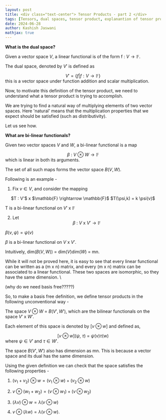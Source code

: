 ```yaml
---
layout: post
title: <div class="text-center"> Tensor Products - part 2 </div>
tags: [Tensors, dual spaces, tensor product, explanantion of tensor product]
date: 2024-06-28
author: Kashish Jaswani
mathjax: true
---
```

$\textbf{What is the dual space?}$

Given a vector space $V$, a linear functional is of the form f : $V \rightarrow \mathbb{F}$.

The dual space, denoted by $V'$ is defined as <center> $V' = \{f | f : V \rightarrow \mathbb{F}\}$ </center> this is a vector space under function addition and scalar multiplication. 

Now, to motivate this definition of the tensor product, we need to understand what a tensor product is trying to accomplish.

We are trying to find a natural way of multiplying elements of two vector spaces. Here 'natural' means that the multiplication properties that we expect should be satisfied (such as distributivity).  

Let us see how. 

$\textbf{What are bi-linear functionals?}$ 

Given two vector spaces $V$ and $W$, a bi-linear functional is a map <center> $\beta$ : $V$ $\otimes$ $W \rightarrow \mathbb{F}$ </center> which is linear in both its arguments. 

The set of all such maps forms the vector space $B(V,W)$.

Following is an example - 

1. Fix $v \in V$, and consider the mapping
<center> $T : V'$ x $\mathbb{F} \rightarrow \mathbb{F}$ $T(\psi,k) = k  \psi(v)$ </center> 

T is a bi-linear functional on $V'$ x $\mathbb{F}$

2. Let <center> $\beta$ : $V$ x $V' \rightarrow \mathbb{F}$ 

$\beta(v,\psi) = \psi(v)$ </center>

$\beta$ is a bi-linear functional on $V$ x $V'$. 

Intuitively, dim($B(V,W)$) = dim($V$)dim($W$) = mn. 

While it will not be proved here, it is easy to see that every linear functional can be written as a (m x n) matrix, and every (m x n) matrix can be associated to a linear functional. These two spaces are isomorphic, so they have the same dimension. \\

(why do we need basis free?????) 

So, to make a basis free definition, we define tensor products in the following unconventional way - 

The space $V \otimes W$ = $B(V',W')$, which are the bilinear functionals on the space $V'$ x $W'$.

Each element of this space is denoted by [$v \otimes w$] and defined as, <center> [$v \otimes w$]($\psi$, $\tau$) = $\psi$(v)$\tau$(w) </center> where $\psi \in V'$ and $\tau \in W'.$

The space $B(V',W')$ also has dimension as mn. This is because a vector space and its dual has the same dimension. 

Using the given definition we can check that the space satisfies the following properties - 

1. $(v_1 + v_2) \otimes w = (v_1 \otimes w) + (v_2 \otimes w)$

2. $v \otimes (w_1 + w_2) = (v \otimes w_1) + (v \otimes w_2)$ 

3. $(\lambda v) \otimes w = \lambda(v \otimes w)$ 

4. $v \otimes (\lambda w) = \lambda(v \otimes w)$.
